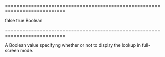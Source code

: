 ===========================================================================
<!--default-->false<!--/default-->
<!--custom_default_for_iPhone-->true<!--/custom_default_for_iPhone-->
<!--type-->Boolean<!--/type-->
===========================================================================

<!--shortDescription-->
A Boolean value specifying whether or not to display the lookup in full-screen mode.
<!--/shortDescription-->

<!--fullDescription-->

<!--/fullDescription-->